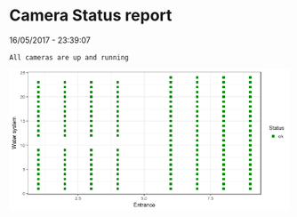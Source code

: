 Camera Status report
================
16/05/2017 - 23:39:07

    All cameras are up and running

![](camreport_files/figure-markdown_github/unnamed-chunk-2-1.png)
